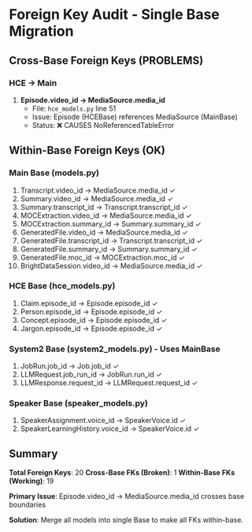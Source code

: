 # Foreign Key Audit - Single Base Migration

## Cross-Base Foreign Keys (PROBLEMS)

### HCE → Main
1. **Episode.video_id → MediaSource.media_id**
   - File: `hce_models.py` line 51
   - Issue: Episode (HCEBase) references MediaSource (MainBase)
   - Status: ❌ CAUSES NoReferencedTableError

## Within-Base Foreign Keys (OK)

### Main Base (models.py)
1. Transcript.video_id → MediaSource.media_id ✓
2. Summary.video_id → MediaSource.media_id ✓
3. Summary.transcript_id → Transcript.transcript_id ✓
4. MOCExtraction.video_id → MediaSource.media_id ✓
5. MOCExtraction.summary_id → Summary.summary_id ✓
6. GeneratedFile.video_id → MediaSource.media_id ✓
7. GeneratedFile.transcript_id → Transcript.transcript_id ✓
8. GeneratedFile.summary_id → Summary.summary_id ✓
9. GeneratedFile.moc_id → MOCExtraction.moc_id ✓
10. BrightDataSession.video_id → MediaSource.media_id ✓

### HCE Base (hce_models.py)
1. Claim.episode_id → Episode.episode_id ✓
2. Person.episode_id → Episode.episode_id ✓
3. Concept.episode_id → Episode.episode_id ✓
4. Jargon.episode_id → Episode.episode_id ✓

### System2 Base (system2_models.py) - Uses MainBase
1. JobRun.job_id → Job.job_id ✓
2. LLMRequest.job_run_id → JobRun.run_id ✓
3. LLMResponse.request_id → LLMRequest.request_id ✓

### Speaker Base (speaker_models.py)
1. SpeakerAssignment.voice_id → SpeakerVoice.id ✓
2. SpeakerLearningHistory.voice_id → SpeakerVoice.id ✓

## Summary

**Total Foreign Keys**: 20
**Cross-Base FKs (Broken)**: 1
**Within-Base FKs (Working)**: 19

**Primary Issue**: Episode.video_id → MediaSource.media_id crosses base boundaries

**Solution**: Merge all models into single Base to make all FKs within-base.

